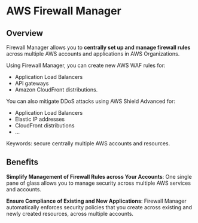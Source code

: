 # AWS Firewall Manager

## Overview

Firewall Manager allows you to **centrally set up and manage firewall rules** across multiple AWS accounts and applications in AWS Organizations.

Using Firewall Manager, you can create new AWS WAF rules for:
- Application Load Balancers
- API gateways
- Amazon CloudFront distributions.

You can also mitigate DDoS attacks using AWS Shield Advanced for:
- Application Load Balancers
- Elastic IP addresses
- CloudFront distributions
- ...

Keywords: secure centrally multiple AWS accounts and resources.


## Benefits

**Simplify Management of Firewall Rules across Your Accounts**:  One single pane of glass allows you to manage security across multiple AWS services and accounts.

**Ensure Compliance of Existing and New Applications**:
Firewall Manager automatically enforces security policies that you create across existing and newly created resources, across multiple accounts.